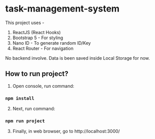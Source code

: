 # task-management-system

This project uses -

1. ReactJS (React Hooks)
2. Bootstrap 5 - For styling
3. Nano ID - To generate random ID/Key
4. React Router - For navigation

No backend involve.
Data is been saved inside Local Storage for now.

## How to run project?

1. Open console, run command:

### `npm install`

2. Next, run command:

### `npm run project`

3. Finally, in web browser, go to http://localhost:3000/
